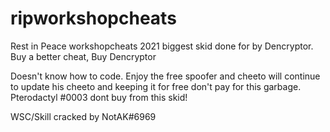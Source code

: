 # ripworkshopcheats
Rest in Peace workshopcheats 2021 biggest skid done for by Dencryptor.
Buy a better cheat, Buy Dencryptor

Doesn't know how to code. Enjoy the free spoofer and cheeto will continue to update his cheeto and keeping it for free don't pay for this garbage.
Pterodactyl #0003 dont buy from this skid!

WSC/Skill cracked by NotAK#6969

